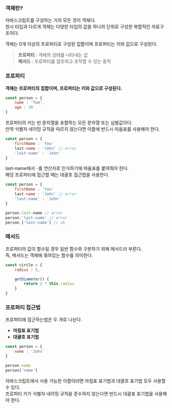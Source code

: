 ### 객체란?

자바스크립트를 구성하는 거의 모든 것이 객체다.  
원시 타입과 다르게 객체는 다양한 타입의 값을 하나의 단위로 구성한 복합적인 자료구조이다.  

객체는 0개 이상의 프로퍼티로 구성된 집합이며 프로퍼티는 키와 값으로 구성된다.  
> **프로퍼티** : 객체의 상태를 나타내는 값  
> **메서드** : 프로퍼티를 참조하고 조작할 수 있는 동작

### 프로퍼티

**객체는 프로퍼티의 집합이며, 프로퍼티는 키와 값으로 구성된다.**

```js
const person = {
    name : 'Tom',
    age : 30
}
```

프로퍼티의 키는 빈 문자열을 포함하는 모든 문자열 또는 심벌값이다.  
만약 식별자 네이밍 규칙을 따르지 않는다면 이름에 반드시 따옴표를 사용해야 한다.

```js
const person = {
    firstName : 'You'
    last-name : 'John' // error
    'last-name' : 'John'
}
```

last-name에서 `-`를 연산자로 인식하기에 따옴표를 붙여줘야 한다.  
해당 프로퍼티에 접근할 때는 대괄호 접근법을 사용한다.

```js
const person = {
    firstName : 'You'
    last-name : 'John' // error
    'last-name' : 'John'
}

person.last-name // error
person.'last-name' // error
person.['last-name'] // ok
```

### 메서드

프로퍼티의 값이 함수일 경우 일반 함수와 구분하기 위해 메서드라 부른다.  
즉, 메서드는 객체에 묶여있는 함수를 의미한다.

```js
const circle = {
    radius : 5,

    getDiameter() {
        return 2 * this.radius
    }
}
```

### 프로퍼티 접근법

프로퍼티에 접근하는법은 두 개로 나뉜다.

- **마침표 표기법**
- **대괄호 표기법**

```js
const person = {
    name : 'John'
}

person.name
person['name']
```

자바스크립트에서 사용 가능한 이름이라면 마침표 표기법과 대괄호 표기법 모두 사용할 수 있다.  
프로퍼티 키가 식별자 네이밍 규칙을 준수하지 않는다면 반드시 대괄표 효기법을 사용해야 한다.


